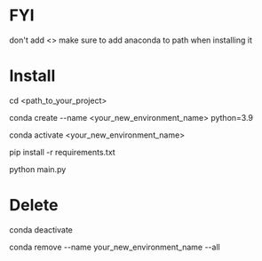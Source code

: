 # FYI
don't add <>
make sure to add anaconda to path when installing it



# Install

cd <path_to_your_project>

conda create --name <your_new_environment_name> python=3.9

conda activate <your_new_environment_name>

pip install -r requirements.txt

python main.py


# Delete

conda deactivate

conda remove --name your_new_environment_name --all